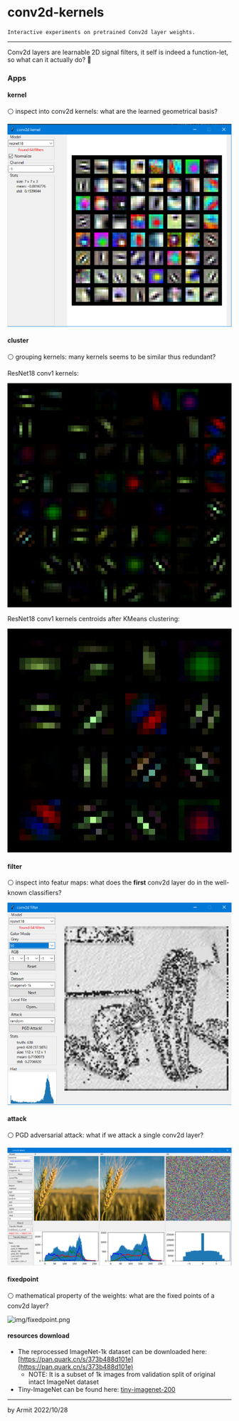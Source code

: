 # conv2d-kernels

    Interactive experiments on pretrained Conv2d layer weights.

----

Conv2d layers are learnable 2D signal filters, it self is indeed a function-let, so what can it actually do? 🤔

### Apps

#### kernel

⚪ inspect into conv2d kernels: what are the learned geometrical basis?

![img/kernel.png](img/kernel.png)

#### cluster

⚪ grouping kernels: many kernels seems to be similar thus redundant?

ResNet18 conv1 kernels:

![img/resnet18-conv1-kernels.png](img/resnet18-conv1-kernels.png)

ResNet18 conv1 kernels centroids after KMeans clustering:

![img/resnet18-conv1-kernel-centroids.png](img/resnet18-conv1-kernel-centroids.png)

#### filter

⚪ inspect into featur maps: what does the **first** conv2d layer do in the well-known classifiers?

![img/filter.png](img/filter.png)

#### attack

⚪ PGD adversarial attack: what if we attack a single conv2d layer?

![img/attack.png](img/attack.png)

#### fixedpoint

⚪ mathematical property of the weights: what are the fixed points of a conv2d layer?

![img/fixedpoint.png](img/fixedpoint.png)


#### resources download

- The reprocessed ImageNet-1k dataset can be downloaded here: [https://pan.quark.cn/s/373b488d101e](https://pan.quark.cn/s/373b488d101e)
  - NOTE: It is a subset of 1k images from validation split of original intact ImageNet dataset
- Tiny-ImageNet can be found here: [tiny-imagenet-200](https://tiny-imagenet.herokuapp.com)

----

by Armit
2022/10/28 
